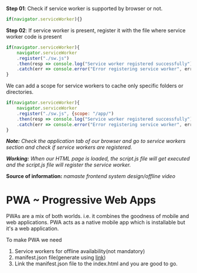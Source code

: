 **Step 01**: 
Check if service worker is supported by browser or not.
```javascript
if(navigator.serviceWorker){}
```
**Step 02**: 
If service worker is present, register it with the file where service worker code is present
```javascript
if(navigator.serviceWorker){
    navigator.serviceWorker
    .register("./sw.js")
    .then(resp => console.log("Service worker registered successfully"))
    .catch(err => console.error("Error registering service worker", err))
}
```

We can add a scope for service workers to cache only specific folders or directories.
```javascript
if(navigator.serviceWorker){
    navigator.serviceWorker
    .register("./sw.js", {scope: "/app/")
    .then(resp => console.log("Service worker registered successfully"))
    .catch(err => console.error("Error registering service worker", err))
}
```

_**Note:** Check the application tab of our browser and go to service workers section and check if service workers are registered._

_**Working:** When our HTML page is loaded, the script.js file will get executed and the script.js file will register the service worker._

**Source of information:**  _namaste frontend system design/offline video_

# PWA ~ Progressive Web Apps
PWAs are a mix of both worlds. i.e. it combines the goodness of mobile and web applications. PWA acts as a native mobile app which is installable but it's a web application.

To make PWA we need 

1. Service workers for offline availability(not mandatory)
2. manifest.json file(generate using [link]([text](https://progressier.com/pwa-manifest-generator)))
3. Link the manifest.json file to the index.html and you are good to go.